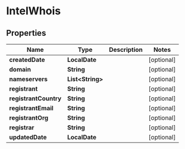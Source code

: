 

# IntelWhois


## Properties

| Name | Type | Description | Notes |
|------------ | ------------- | ------------- | -------------|
|**createdDate** | **LocalDate** |  |  [optional] |
|**domain** | **String** |  |  [optional] |
|**nameservers** | **List&lt;String&gt;** |  |  [optional] |
|**registrant** | **String** |  |  [optional] |
|**registrantCountry** | **String** |  |  [optional] |
|**registrantEmail** | **String** |  |  [optional] |
|**registrantOrg** | **String** |  |  [optional] |
|**registrar** | **String** |  |  [optional] |
|**updatedDate** | **LocalDate** |  |  [optional] |



